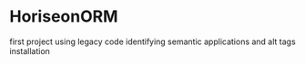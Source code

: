 # HoriseonORM
first project using legacy code
identifying semantic applications and alt tags installation
